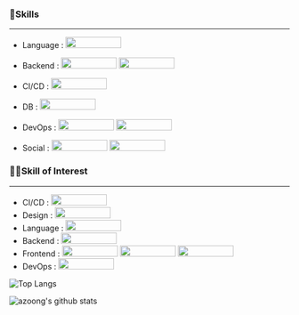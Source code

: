 ### 🌟Skills

------------

- Language : <img src="https://img.shields.io/badge/Javascript-F7DF1E?style=for-the-badge&logo=Javascript&logoColor=black" width="100" height="20"/>

- Backend : <img src= "https://img.shields.io/badge/Node.js-339933?style=for-the-badge&logo=nodedotjs&logoColor=white" width="100" height="20"/> <img src= "https://img.shields.io/badge/Express.js-000000?style=for-the-badge&logo=express&logoColor=white" width="100" height="20"/> 

- CI/CD : <img src="https://img.shields.io/badge/Jenkins-F80000?style=for-the-badge&logo=Jenkins&logoColor=white" width="100" height="20"/>

- DB : <img src="https://img.shields.io/badge/MySQL-005C84?style=for-the-badge&logo=mysql&logoColor=white" width="100" height="20"/>

- DevOps : 
  <img src="https://img.shields.io/badge/Amazon_AWS-FF9900?style=for-the-badge&logo=amazonaws&logoColor=white" width="100" height="20"/>
  <img src="https://img.shields.io/badge/Nginx-009639?style=for-the-badge&logo=nginx&logoColor=white" width="100" height="20"/>
- Social : <img src= "https://img.shields.io/badge/GitHub-100000?style=for-the-badge&logo=github&logoColor=white" width="100" height="20"/> <img src= "https://img.shields.io/badge/Notion-000000?style=for-the-badge&logo=notion&logoColor=white" width="100" height="20"/>


### 👨‍💻Skill of Interest
------------

- CI/CD : <img src="https://img.shields.io/badge/GitHub_Actions-2088FF?style=for-the-badge&logo=github-actions&logoColor=white" width="100" height="20"/>
- Design : <img src="https://img.shields.io/badge/Figma-F05032?style=for-the-badge&logo=Figma&logoColor=white" width="100" height="20"/>
- Language : <img src= "https://img.shields.io/badge/TypeScript-007ACC?style=for-the-badge&logo=typescript&logoColor=white" width="100" height="20"/>  
- Backend : <img src = "https://img.shields.io/badge/nestjs-E0234E?style=for-the-badge&logo=nestjs&logoColor=white" width="100" height="20"/>
- Frontend : <img src = "https://img.shields.io/badge/React-20232A?style=for-the-badge&logo=react&logoColor=61DAFB" width="100" height="20"/> <img src = "https://img.shields.io/badge/Redux-593D88?style=for-the-badge&logo=redux&logoColor=white" width="100" height="20"/> <img src = "https://img.shields.io/badge/Vue.js-35495E?style=for-the-badge&logo=vuedotjs&logoColor=4FC08D" width="100" height="20"/>
- DevOps : <img src = "https://img.shields.io/badge/Docker-2CA5E0?style=for-the-badge&logo=docker&logoColor=white" width="100" height="20"/> 

![Top Langs](https://github-readme-stats.vercel.app/api/top-langs/?username=azoong&layout=compact&theme=tokyonight)

![azoong's github stats](https://github-readme-stats.vercel.app/api?username=azoong&show_icons=true&theme=tokyonight)
